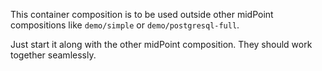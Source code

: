 This container composition is to be used outside other midPoint compositions like `demo/simple` or `demo/postgresql-full`.

Just start it along with the other midPoint composition. They should work together seamlessly.
